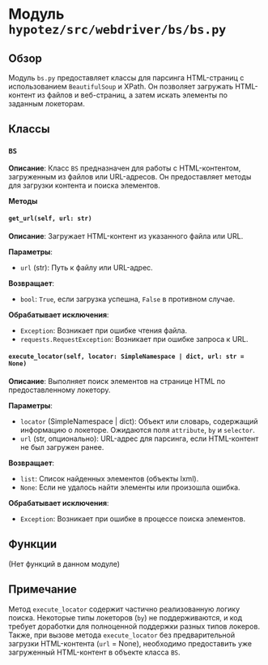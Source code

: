 # Модуль `hypotez/src/webdriver/bs/bs.py`

## Обзор

Модуль `bs.py` предоставляет классы для парсинга HTML-страниц с использованием `BeautifulSoup` и XPath.  Он позволяет загружать HTML-контент из файлов и веб-страниц, а затем искать элементы по заданным локеторам.

## Классы

### `BS`

**Описание**: Класс `BS` предназначен для работы с HTML-контентом, загруженным из файлов или URL-адресов. Он предоставляет методы для загрузки контента и поиска элементов.


**Методы**

#### `get_url(self, url: str)`

**Описание**: Загружает HTML-контент из указанного файла или URL.

**Параметры**:

- `url` (str): Путь к файлу или URL-адрес.

**Возвращает**:

- `bool`: `True`, если загрузка успешна, `False` в противном случае.

**Обрабатывает исключения**:

- `Exception`: Возникает при ошибке чтения файла.
- `requests.RequestException`: Возникает при ошибке запроса к URL.


#### `execute_locator(self, locator: SimpleNamespace | dict, url: str = None)`

**Описание**: Выполняет поиск элементов на странице HTML по предоставленному локетору.

**Параметры**:

- `locator` (SimpleNamespace | dict): Объект или словарь, содержащий информацию о локеторе.  Ожидаются поля `attribute`, `by` и `selector`.
- `url` (str, опционально): URL-адрес для парсинга, если HTML-контент не был загружен ранее.

**Возвращает**:

- `list`: Список найденных элементов (объекты lxml).
- `None`: Если не удалось найти элементы или произошла ошибка.

**Обрабатывает исключения**:

- `Exception`: Возникает при ошибке в процессе поиска элементов.


## Функции

(Нет функций в данном модуле)


##  Примечание

Метод `execute_locator` содержит частично реализованную логику поиска.  Некоторые типы локеторов (`by`) не поддерживаются, и код требует доработки для полноценной поддержки разных типов локеров. Также, при вызове метода `execute_locator` без предварительной загрузки HTML-контента (`url` = None), необходимо предоставить уже загруженный HTML-контент в объекте класса `BS`.


```